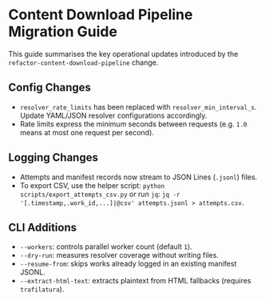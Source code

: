 # Content Download Pipeline Migration Guide

This guide summarises the key operational updates introduced by the
``refactor-content-download-pipeline`` change.

## Config Changes

- ``resolver_rate_limits`` has been replaced with ``resolver_min_interval_s``.
  Update YAML/JSON resolver configurations accordingly.
- Rate limits express the minimum seconds between requests (e.g. ``1.0`` means
  at most one request per second).

## Logging Changes

- Attempts and manifest records now stream to JSON Lines (``.jsonl``) files.
- To export CSV, use the helper script: ``python scripts/export_attempts_csv.py``
  or run ``jq``: ``jq -r '[.timestamp,.work_id,...]|@csv' attempts.jsonl > attempts.csv``.

## CLI Additions

- ``--workers``: controls parallel worker count (default ``1``).
- ``--dry-run``: measures resolver coverage without writing files.
- ``--resume-from``: skips works already logged in an existing manifest JSONL.
- ``--extract-html-text``: extracts plaintext from HTML fallbacks (requires
  ``trafilatura``).
